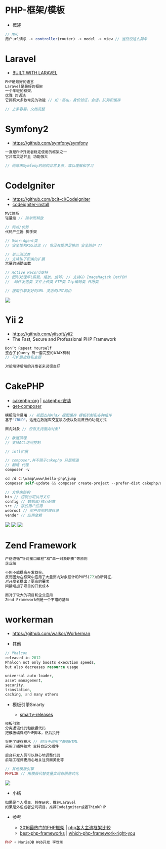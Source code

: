 # PHP-框架/模板

- 概述

```javascript
// MVC
用户url请求 -> controller(router) -> model -> view // 当然没这么简单
```

# Laravel

- [BUILT WITH LARAVEL](http://builtwithlaravel.com/)

```php
PHP是最好的语言
Laravel是最好的框架
一个年轻的框架，
优雅 的语法
它拥有大多数常见的功能 // 如：路由，身份验证，会话，队列和缓存

// 上手容易，文档完整
```

# Symfony2

- <https://github.com/symfony/symfony>

```php
一直是PHP开发者稳定使用的框架之一
它非常灵活并且 功能强大

// 而原来Symfony的结构非常复杂，难以理解和学习
```

# CodeIgniter

- <https://github.com/bcit-ci/CodeIgniter>
- [codeigniter-install](https://codeigniter.org.cn/user_guide/installation/downloads.html)

```php
MVC体系
轻量级 // 简单而精致

// 特点/优势
代码产生器 脚手架

// User-Agent类
// 安全性和XSS过滤 // 但没有提供足够的 安全防护 ??

// 单元测试类
// 支持钩子和类的扩展
大量的辅助函数

// Active Record支持
// 图形处理库(剪裁、缩放、旋转) // 支持GD ImageMagick BetPBM
//  邮件发送类 文件上传类 FTP类 Zip编码类 日历类

// 搜索引擎友好的URL 灵活的URI路由
```

![](/assets/codeIgniter-structure89213.png)

# Yii 2

- <https://github.com/yiisoft/yii2>
- The Fast, Secure and Professional PHP Framework

```javascript
Don’t Repeat Yourself
整合了jQuery 有一套完整的AJAX机制
// 可扩展皮肤和主题

对前端转后端的开发者来说很友好
```

# CakePHP

- [cakephp-org](https://book.cakephp.org/3.0/en/installation.html) | [cakephp-安装](http://blog.csdn.net/u011781521/article/details/56965774)
- [get-composer](https://getcomposer.org/)

```php
模板简单易用 // 视图支持Ajax 视图缓存 模板机制和各种组件
基于"CRUD"，这是在数据库交互最方便以及最流行的功能方式

面向对象 // 没有支持面向对象?

// 数据清理
// 支持ACL访问控制

// intl扩展

// composer,并不限于cakephp 只是顺道
// 翻墙 代理
composer -v

cd /d C:\wamp\www\hello-php\jump
composer self-update && composer create-project --prefer-dist cakephp/app cakephp

// 文件夹结构
bin // 控制台可执行文件
config // 数据库/核心配置
src // 存放用户应用
webroot // 用户应用的根目录
vender // 应用依赖
```

![](/assets/cakephp-structure782.png) ![](/assets/cakephp-webroot2357.png) ![](/assets/cakephp-src9632.png)

# Zend Framework

```php
严格遵循“针对接口编程”和“单一对象职责”等原则
企业级

不但不能提高开发效率。
反而因为在框架中应用了大量面向对象设计和PHP5(7?)的新特征，
对开发者提出了更高的要求
间接增加了项目的开发成本

而对于较大的项目和企业应用
Zend Framework倒是一个不错的基础
```

# workerman

- <https://github.com/walkor/Workerman>

- 其他

```php
// Phalcon
released in 2012
Phalcon not only boosts execution speeds,
but also decreases resource usage

universal auto-loader,
asset management,
security,
translation,
caching, and many others
```

- 模板引擎Smarty

  - [smarty-releases](https://github.com/smarty-php/smarty/releases/tag/v3.1.30)

```php
模板引擎
分离逻辑代码和数据代码
把模板编译成PHP脚本，然后执行

采用了缓存技术 // 相当于调用了静态HTML
采用了插件技术 支持自定义插件

后台开发人员可以静心地调整代码
前端工程师更用心地关注页面美化等

// 其他模板引擎
PHPLIB // 用模板代替变量实现有限格式化
```

![](/assets/smarty-structure3442.png)

- 小结

```php
如果是个人项目，旨在研究，推荐Laravel
如果是外包或者公司项目，推荐Codeigniter或者ThinkPHP
```

- 参考

  - [2016最热门的PHP框架](http://www.phpchina.com/portal.php?mod=view&aid=40113) | [php各大主流框架比较](http://blog.csdn.net/resilient/article/details/52594267)
  - [best-php-frameworks](http://www.hongkiat.com/blog/best-php-frameworks/) | [which-php-framework-right-you](https://opensource.com/business/16/6/which-php-framework-right-you)

```php
PHP + MariaDB Web开发 李世川
```
